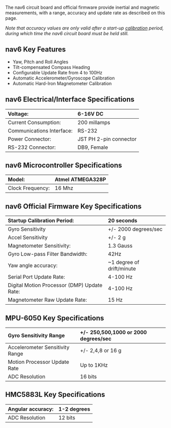 The nav6 circuit board and official firmware provide inertial and magnetic measurements, with a range, accuracy and update rate as described on this page.

_Note that accuracy values are only valid after a start-up [calibration](SensorCalibration.md) period, during which time the nav6 circuit board must be held still._

## nav6 Key Features ##

  * Yaw, Pitch and Roll Angles
  * Tilt-compensated Compass Heading
  * Configurable Update Rate from 4 to 100Hz
  * Automatic Accelerometer/Gyroscope Calibration
  * Automatic Hard-Iron Magnetometer Calibration

## nav6 Electrical/Interface Specifications ##


|Voltage:                  |6-16V DC|
|:-------------------------|:-------|
|Current Consumption:      |200 millamps|
|Communications Interface: |RS-232  |
|Power Connector:          |JST PH 2-pin connector|
|RS-232 Connector:         |DB9, Female|


## nav6 Microcontroller Specifications ##


|Model:                    |Atmel ATMEGA328P|
|:-------------------------|:---------------|
|Clock Frequency:          |16 Mhz          |


## nav6 Official Firmware Key Specifications ##


|Startup Calibration Period:     |20 seconds|
|:-------------------------------|:---------|
|Gyro Sensitivity                |+/- 2000 degrees/sec|
|Accel Sensitivity               |+/- 2 g   |
|Magnetometer Sensitivity:       |1.3 Gauss |
|Gyro Low-pass Filter Bandwidth: |42Hz      |
|Yaw angle accuracy:             |~1 degree of drift/minute|
|Serial Port Update Rate:        |4-100 Hz  |
|Digital Motion Processor (DMP) Update Rate:                |4-100 Hz  |
|Magnetometer Raw Update Rate:   |15 Hz     |


## MPU-6050 Key Specifications ##


|Gyro Sensitivity Range             |+/- 250,500,1000 or 2000 degrees/sec|
|:----------------------------------|:-----------------------------------|
|Accelerometer Sensitivity Range    |+/- 2,4,8 or 16 g                   |
|Motion Processor Update Rate       |Up to 1KHz                          |
|ADC Resolution                     |16 bits                             |


## HMC5883L Key Specifications ##


|Angular accuracy:                   |1-2 degrees|
|:-----------------------------------|:----------|
|ADC Resolution                      |12 bits    |
